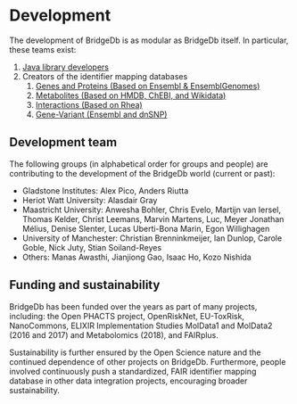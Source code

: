 # Development

The development of BridgeDb is as modular as BridgeDb itself. In particular, these teams exist:

1. [Java library developers](https://github.com/bridgedb/BridgeDb)
2. Creators of the identifier mapping databases
   1. [Genes and Proteins (Based on Ensembl & EnsemblGenomes)](https://github.com/bridgedb/BioMartScript)
   2. [Metabolites (Based on HMDB, ChEBI, and Wikidata)](https://github.com/bridgedb/create-bridgedb-metabolites)
   3. [Interactions (Based on Rhea)](https://github.com/bridgedb/InteractionDB)
   4. [Gene-Variant (Ensembl and dnSNP)](https://github.com/BiGCAT-UM/BridgeDbVariantDatabase)

## Development team

The following groups (in alphabetical order for groups and people) are contributing to the development of the BridgeDb world (current or past):

 * Gladstone Institutes: Alex Pico, Anders Riutta
 * Heriot Watt University: Alasdair Gray
 * Maastricht University: Anwesha Bohler, Chris Evelo, Martijn van Iersel, Thomas Kelder, Christ Leemans, Marvin Martens, Luc, Meyer Jonathan Mélius, Denise Slenter,  Lucas Uberti-Bona Marin, Egon Willighagen
 * University of Manchester: Christian Brenninkmeijer, Ian Dunlop, Carole Goble, Nick Juty, Stian Soiland-Reyes
 * Others: Manas Awasthi, Jianjiong Gao, Isaac Ho, Kozo Nishida

## Funding and sustainability

BridgeDb has been funded over the years as part of many projects, including: the Open PHACTS project, OpenRiskNet,
EU-ToxRisk, NanoCommons, ELIXIR Implementation Studies MolData1 and MolData2 (2016 and 2017) and
Metabolomics (2018), and FAIRplus. 

Sustainability is further ensured by the Open Science nature and the continued dependence of other projects on
BridgeDb. Furthermore, people involved continuously push a standardized, FAIR identifier mapping database in
other data integration projects, encouraging broader sustainability.
